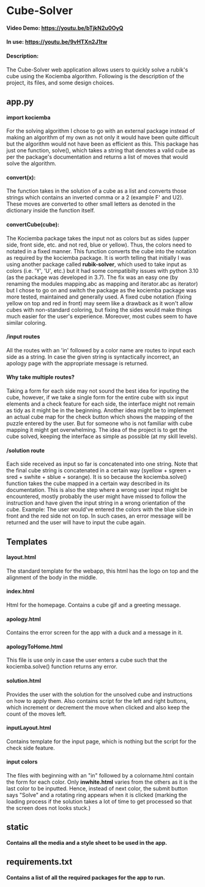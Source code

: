 # Cube-Solver
#### Video Demo: https://youtu.be/bTjkN2u0OyQ
#### In use: https://youtu.be/9vHTXn2J1tw
#### Description:
The Cube-Solver web application allows users to quickly solve a rubik's cube using the Kociemba algorithm.
Following is the description of the project, its files, and some design choices.

## app.py
#### **import kociemba**
For the solving algorithm I chose to go with an external package instead of making an algorithm of my own as not only it would have been quite
difficult but the algorithm would not have been as efficient as this. This package has just one function, solve(), which takes a string that denotes a valid cube as per the package's documentation and returns a list of moves that would solve the algorithm.

#### **convert(x):**
The function takes in the solution of a cube as a list and converts those strings which contains an inverted comma or a 2 (example F' and U2). These moves are converted to other small letters as denoted in the dictionary inside the function itself.

#### **convertCube(cube):**
The Kociemba package takes the input not as colors but as sides (upper side, front side, etc. and not red, blue or yellow). Thus, the colors need to notated in a fixed manner. This function converts the cube into the notation as required by the kociemba package. It is worth telling that initially I was using another package called **rubik-solver**, which used to take input as colors (i.e. 'Y', 'U', etc.) but it had some compatibilty issues with python 3.10 (as the package was developed in 3.7). The fix was an easy one (by renaming the modules mapping.abc as mapping and iterator.abc as iterator) but I chose to go on and switch the package as the kociemba package was more tested, maintained and generally used. A fixed cube notation (fixing yellow on top and red in front) may seem like a drawback as it won't allow cubes with non-standard coloring, but fixing the sides would make things much easier for the user's experience. Moreover, most cubes seem to have similar coloring.

#### **/input routes**
All the routes with an 'in' followed by a color name are routes to input each side as a string. In case the given string is syntactically incorrect, an apology page with the appropriate message is returned.
#### Why take multiple routes?
Taking a form for each side may not sound the best idea for inputing the cube, however, if we take a single form for the entire cube with six input elements and a check feature for each side, the interface might not remain as tidy as it might be in the beginning. Another idea might be to implement an actual cube map for the check button which shows the mapping of the puzzle entered by the user. But for someone who is not familiar with cube mapping it might get overwhelming. The idea of the project is to get the cube solved, keeping the interface as simple as possible (at my skill levels).

#### **/solution route**
Each side received as input so far is concatenated into one string. Note that the final cube string is concatenated in a certain way (syellow + sgreen + sred + swhite + sblue + sorange). It is so because the kociemba.solve() function takes the cube mapped in a certain way described in its documentation. This is also the step where a wrong user input might be encountered, mostly probably the user might have missed to follow the instruction and have given the input string in a wrong orientation of the cube. Example: The user would've entered the colors with the blue side in front and the red side not on top. In such cases, an error message will be returned and the user will have to input the cube again.

## Templates

#### **layout.html**
The standard template for the webapp, this html has the logo on top and the alignment of the body in the middle.

#### **index.html**
Html for the homepage. Contains a cube gif and a greeting message.

#### **apology.html**
Contains the error screen for the app with a duck and a message in it.

#### **apologyToHome.html**
This file is use only in case the user enters a cube such that the kociemba.solve() function returns any error.

#### **solution.html**
Provides the user with the solution for the unsolved cube and instructions on how to apply them. Also contains script for the left and right buttons, which increment or decrement the move when clicked and also keep the count of the moves left.

#### **inputLayout.html**
Contains template for the input page, which is nothing but the script for the check side feature.

#### **input colors**
The files with beginning with an "in" followed by a colorname.html contain the form for each color. Only **inwhite.html** varies from the others as it is the last color to be inputted. Hence, instead of next color, the submit button says "Solve" and a rotating ring appears when it is clicked (marking the loading process if the solution takes a lot of time to get processed so that the screen does not looks stuck.)

## static
#### Contains all the media and a style sheet to be used in the app.

## requirements.txt
#### Contains a list of all the required packages for the app to run.